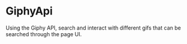 # GiphyApi

Using the Giphy API, search and interact with different gifs that can be searched through the page UI. 
